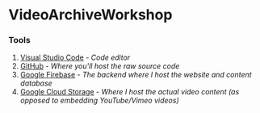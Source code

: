 # VideoArchiveWorkshop

### Tools
1. [Visual Studio Code](code.visualstudio.com/download) - *Code editor*
2. [GitHub](github.com) - *Where you'll host the raw source code*
3. [Google Firebase](google.com/firebase) - *The backend where I host the website and content database*
4. [Google Cloud Storage](cloud.google.com/storage/) - *Where I host the actual video content (as opposed to embedding YouTube/Vimeo videos)*
